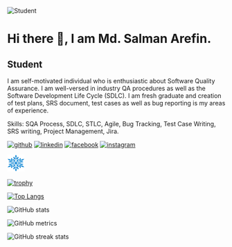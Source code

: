![Student](https://scontent.fdac5-2.fna.fbcdn.net/v/t1.6435-9/59522807_2266619796922519_4915652321527988224_n.jpg?_nc_cat=101&ccb=1-7&_nc_sid=19026a&_nc_eui2=AeHWNikjGH9WO-28Fx5bpt_a3HMY4qeIMgfccxjip4gyB_oLCW_ek0Jnrvfqiwg3an4G2kuDI2YnnBVecXkuA8Na&_nc_ohc=0s9Sb3Q8PqcAX8043Yy&_nc_ht=scontent.fdac5-2.fna&oh=00_AT8ZUJFVW8GM0zsiu-zlQxiHA8HhJUTVDMqXXHuqZrWiOw&oe=62E50944)
# Hi there 👋, I am Md. Salman Arefin.
## Student

I am self-motivated individual who is enthusiastic about Software Quality Assurance. I am well-versed in industry QA procedures as well as the Software Development Life Cycle (SDLC). I am fresh graduate and creation of test plans, SRS document, test cases as well as bug reporting is my areas of experience.

Skills: SQA Process, SDLC, STLC, Agile, Bug Tracking, Test Case Writing, SRS writing, Project Management, Jira.

[<img src='https://cdn.jsdelivr.net/npm/simple-icons@3.0.1/icons/github.svg' alt='github' height='40'>](https://github.com/salmanmdarefin)  [<img src='https://cdn.jsdelivr.net/npm/simple-icons@3.0.1/icons/linkedin.svg' alt='linkedin' height='40'>](https://www.linkedin.com/in/md-salman-arefin-6697a9178/)  [<img src='https://cdn.jsdelivr.net/npm/simple-icons@3.0.1/icons/facebook.svg' alt='facebook' height='40'>](https://www.facebook.com/ample.reveller)  [<img src='https://cdn.jsdelivr.net/npm/simple-icons@3.0.1/icons/instagram.svg' alt='instagram' height='40'>](https://www.instagram.com/salman._.arefin/)  

<a href='https://archiveprogram.github.com/'><img src='https://raw.githubusercontent.com/acervenky/animated-github-badges/master/assets/acbadge.gif' width='40' height='40'></a> 

[![trophy](https://github-profile-trophy.vercel.app/?username=salmanmdarefin)](https://github.com/ryo-ma/github-profile-trophy)

[![Top Langs](https://github-readme-stats.vercel.app/api/top-langs/?username=salmanmdarefin)](https://github.com/anuraghazra/github-readme-stats)

![GitHub stats](https://github-readme-stats.vercel.app/api?username=salmanmdarefin&show_icons=true&count_private=true)  

![GitHub metrics](https://metrics.lecoq.io/salmanmdarefin)  

![GitHub streak stats](https://github-readme-streak-stats.herokuapp.com/?user=salmanmdarefin)  


